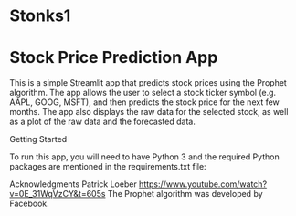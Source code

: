 # Stonks1
 
# Stock Price Prediction App

This is a simple Streamlit app that predicts stock prices using the Prophet algorithm. The app allows the user to select a stock ticker symbol (e.g. AAPL, GOOG, MSFT), and then predicts the stock price for the next few months. The app also displays the raw data for the selected stock, as well as a plot of the raw data and the forecasted data.

Getting Started

To run this app, you will need to have Python 3 and the required Python packages are mentioned in the requirements.txt file:

Acknowledgments
Patrick Loeber
https://www.youtube.com/watch?v=0E_31WqVzCY&t=605s 
The Prophet algorithm was developed by Facebook.

